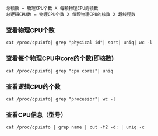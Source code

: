     总核数 = 物理CPU个数 X 每颗物理CPU的核数 
    总逻辑CPU数 = 物理CPU个数 X 每颗物理CPU的核数 X 超线程数

### 查看物理CPU个数
    cat /proc/cpuinfo| grep "physical id"| sort| uniq| wc -l

### 查看每个物理CPU中core的个数(即核数)
    cat /proc/cpuinfo| grep "cpu cores"| uniq

### 查看逻辑CPU的个数
    cat /proc/cpuinfo| grep "processor"| wc -l


### 查看CPU信息（型号）
    cat /proc/cpuinfo | grep name | cut -f2 -d: | uniq -c